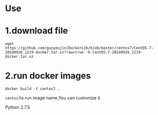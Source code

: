 # Use
# 1.download file

```shell
wget https://github.com/guoyoujin/DockerLib/blob/master/centos7/CentOS-7-20140926_1219-docker.tar.xz?raw=true -O CentOS-7-20140926_1219-docker.tar.xz
```

# 2.run docker images
```shell
docker build -t centos7 .
```

`centos7`is run image name,You can customize it

Python 2.7.5

